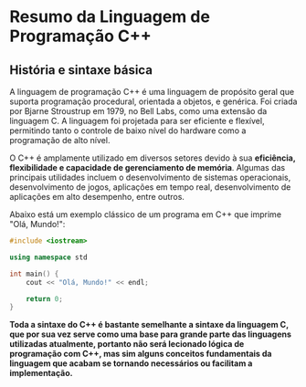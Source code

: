 # Resumo da Linguagem de Programação C++

## História e sintaxe básica

A linguagem de programação C++ é uma linguagem de propósito geral que suporta programação procedural, orientada a objetos, e genérica. Foi criada por Bjarne Stroustrup em 1979, no Bell Labs, como uma extensão da linguagem C. A linguagem foi projetada para ser eficiente e flexível, permitindo tanto o controle de baixo nível do hardware como a programação de alto nível.

O C++ é amplamente utilizado em diversos setores devido à sua **eficiência, flexibilidade e capacidade de gerenciamento de memória**. Algumas das principais utilidades incluem o desenvolvimento de sistemas operacionais, desenvolvimento de jogos, aplicações em tempo real, desenvolvimento de aplicações em alto desempenho, entre outros.

Abaixo está um exemplo clássico de um programa em C++ que imprime "Olá, Mundo!":

```cpp
#include <iostream>

using namespace std

int main() {
    cout << "Olá, Mundo!" << endl;

    return 0;
}
```

**Toda a sintaxe do C++ é bastante semelhante a sintaxe da linguagem C, que por sua vez serve como uma base para grande parte das linguagens utilizadas atualmente, portanto não será lecionado lógica de programação com C++, mas sim alguns conceitos fundamentais da linguagem que acabam se tornando necessários ou facilitam a implementação.**
